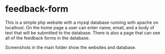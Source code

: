 # feedback-form

This is a simple php website with a mysql database running with apache on localhost. On the home page a user can enter name, email, and a body of text that will be submitted to the database. There is also a page that can see all of the feedback forms in the database.

Screenshots in the main folder show the websites and database.
